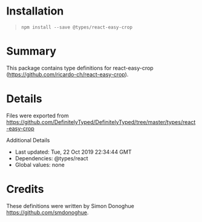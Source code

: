 # Installation
> `npm install --save @types/react-easy-crop`

# Summary
This package contains type definitions for react-easy-crop (https://github.com/ricardo-ch/react-easy-crop).

# Details
Files were exported from https://github.com/DefinitelyTyped/DefinitelyTyped/tree/master/types/react-easy-crop

Additional Details
 * Last updated: Tue, 22 Oct 2019 22:34:44 GMT
 * Dependencies: @types/react
 * Global values: none

# Credits
These definitions were written by Simon Donoghue <https://github.com/smdonoghue>.

